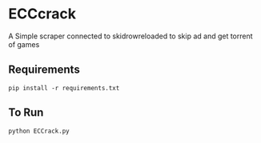 # ECCcrack
A Simple scraper connected to skidrowreloaded to skip ad and get torrent  of games

## Requirements
```
pip install -r requirements.txt
```
## To Run
```
python ECCrack.py
```
